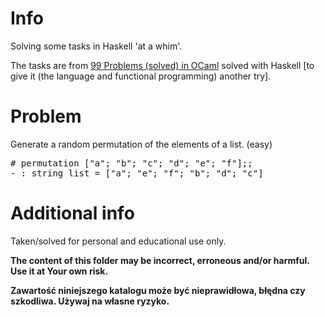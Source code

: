 # Info

Solving some tasks in Haskell 'at a whim'.

The tasks are from [99 Problems (solved) in OCaml](https://v2.ocaml.org/learn/tutorials/99problems.html) solved with Haskell [to give it (the language and functional programming) another try].

# Problem

Generate a random permutation of the elements of a list. (easy)

<pre>
# permutation ["a"; "b"; "c"; "d"; "e"; "f"];;
- : string list = ["a"; "e"; "f"; "b"; "d"; "c"]
</pre>

# Additional info

Taken/solved for personal and educational use only.

**The content of this folder may be incorrect, erroneous and/or harmful. Use it at Your own risk.**

**Zawartość niniejszego katalogu może być nieprawidłowa, błędna czy szkodliwa. Używaj na własne ryzyko.**


